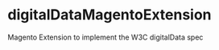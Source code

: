 digitalDataMagentoExtension
===========================

Magento Extension to implement the W3C digitalData spec
